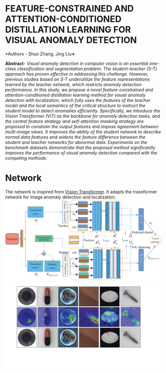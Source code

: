 # FEATURE-CONSTRAINED AND ATTENTION-CONDITIONED DISTILLATION LEARNING FOR VISUAL ANOMALY DETECTION
*Authors - Shuo Zhang, Jing Liu∗

**Abstract**- *Visual anomaly detection in computer vision is an essential one-class classification and segmentation problem. The student-teacher (S-T) approach has proven effective in addressing this challenge. However, previous studies based on S-T underutilize the feature representations learned by the teacher network, which restricts anomaly detection performance. In this study, we propose a novel feature-constrained and attention-conditioned distillation learning method for visual anomaly detection with localization, which fully uses the features of the teacher model and the local semantics of the critical structure to instruct the student model to detect anomalies efficiently. Specifically, we introduce the Vision Transformer (ViT) as the backbone for anomaly detection tasks, and the central feature strategy and self-attention masking strategy are proposed to constrain the output features and impose agreement between multi-image views. It improves the ability of the student network to describe normal data features and widens the feature difference between the student and teacher networks for abnormal data. Experiments on the benchmark datasets demonstrate that the proposed method significantly improves the performance of visual anomaly detection compared with the competing methods.*

# Network
The network is inspired from [Vision Transformer](https://openreview.net/pdf?id=YicbFdNTTy). 
It adapts the trasnformer network for image anomaly detection and localization.
<img src="image/visualad.png">
<img src="image/result.png">

